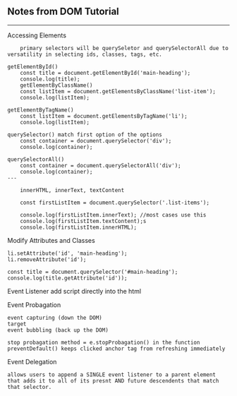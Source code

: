 ## Notes from DOM Tutorial

---

Accessing Elements

        primary selectors will be querySeletor and querySelectorAll due to versatility in selecting ids, classes, tags, etc.

    getElementById()
        const title = document.getElementById('main-heading');
        console.log(title);
        getElementByClassName()
        const listItem = document.getElementsByClassName('list-item');
        console.log(listItem);

    getElementByTagName()
        const listItem = document.getElementsByTagName('li');
        console.log(listItem);

    querySelector() match first option of the options
        const container = document.querySelector('div');
        console.log(container);

    querySelectorAll()
        const container = document.querySelectorAll('div');
        console.log(container);
    ---

        innerHTML, innerText, textContent

        const firstListItem = document.querySelector('.list-items');

        console.log(firstListItem.innerText); //most cases use this
        console.log(firstListItem.textContent);s
        console.log(firstListItem.innerHTML);

Modify Attributes and Classes

    li.setAttribute('id', 'main-heading');
    li.removeAttribute('id');

    const title = document.querySelector('#main-heading');
    console.log(title.getAttribute('id'));

Event Listener
add script directly into the html

<!-- <button onclick="alert('I love JavaScript')">ENTER</button> -->

Event Probagation

    event capturing (down the DOM)
    target
    event bubbling (back up the DOM)

    stop probagation method = e.stopProbagation() in the function
    preventDefault() keeps clicked anchor tag from refreshing immediately

Event Delegation

    allows users to append a SINGLE event listener to a parent element that adds it to all of its presnt AND future descendents that match that selector.
